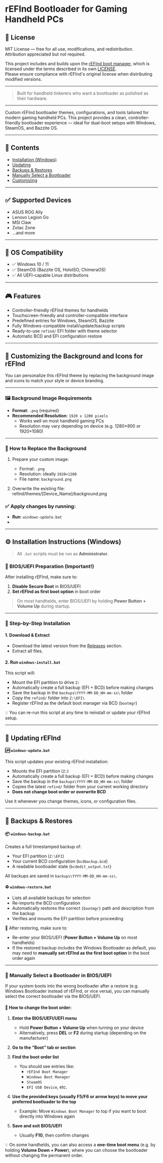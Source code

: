 # rEFInd Bootloader for Gaming Handheld PCs

## 📄 License

MIT License — free for all use, modifications, and redistribution.  
Attribution appreciated but not required.

This project includes and builds upon the [rEFInd boot manager](https://www.rodsbooks.com/refind/), which is licensed under the terms described in its own [LICENSE](https://sourceforge.net/projects/refind/).  
Please ensure compliance with rEFInd's original license when distributing modified versions.

---

> Built for handheld tinkerers who want a bootloader as polished as their hardware.

---

Custom rEFInd bootloader themes, configurations, and tools tailored for modern gaming handheld PCs. This project provides a clean, controller-friendly bootloader experience — ideal for dual-boot setups with Windows, SteamOS, and Bazzite OS.

---

## 🧭 Contents

- [Installation (Windows)](#Installation-Instructions-(Windows))
- [Updating](#Updating-rEFInd)
- [Backups & Restores](#Backups-&-Restores)
- [Manually Select a Bootloader](#Manually-Select-a-Bootloader-in-BIOS/UEFI)
- [Customizing](#customizing-the-background-and-icons-for-refind)

---

## ✅ Supported Devices

- ASUS ROG Ally
- Lenovo Legion Go
- MSI Claw
- Zotac Zone
- ...and more

---

## 🧩 OS Compatibility

- ✅ Windows 10 / 11
- ✅ SteamOS (Bazzite OS, HoloISO, ChimeraOS)
- ✅ All UEFI-capable Linux distributions

---

## 🎮 Features

- Controller-friendly rEFInd themes for handhelds
- Touchscreen-friendly and controller-compatible interface
- Predefined entries for Windows, SteamOS, Bazzite
- Fully Windows-compatible install/update/backup scripts
- Ready-to-use `refind/` EFI folder with theme selector
- Automatic BCD and EFI configuration restore

---

## 🔧 Customizing the Background and Icons for rEFInd

You can personalize this rEFInd theme by replacing the background image and icons to match your style or device branding.

---

### 🖼️ Background Image Requirements

- **Format**: `.png` (required)
- **Recommended Resolution**: `1920 x 1200 pixels`
    - Works well on most handheld gaming PCs
    - Resolution may vary depending on device (e.g. 1280×800 or 1920×1080)

---

### 📁 How to Replace the Background

1. Prepare your custom image:
    - Format: `.png`
    - Resolution: ideally `1920×1200`
    - File name: `background.png`

2. Overwrite the existing file: refind/themes/[Device_Name]/background.png

### ✅ Apply changes by running:
- **Run**: `windows-update.bat`
- 
---

## ⚙️ Installation Instructions (Windows)

> All `.bat` scripts must be run as **Administrator**.

### 🔧 BIOS/UEFI Preparation (Important!)

After installing rEFInd, make sure to:

1. **Disable Secure Boot** in BIOS/UEFI
2. **Set rEFInd as first boot option** in boot order

> On most handhelds, enter BIOS/UEFI by holding **Power Button + Volume Up** during startup.

---

### 📁 Step-by-Step Installation

#### 1. Download & Extract

- Download the latest version from the [Releases](https://github.com/Jastreb07/refind-bootloader-handheld-pc/releases) section.
- Extract all files.

#### 2. Run `windows-install.bat`

This script will:

- Mount the EFI partition to drive `Z:`
- Automatically create a full backup (EFI + BCD) before making changes
- Save the backup in the `backups\YYYY-MM-DD_HH-mm-ss\` folder
- Copy the `refind/` folder into `Z:\EFI\`
- Register rEFInd as the default boot manager via BCD (`bootmgr`)

💡 You can re-run this script at any time to reinstall or update your rEFInd setup.

---

## 🔄 Updating rEFInd

#### 🆙 `windows-update.bat`

This script updates your existing rEFInd installation:

- Mounts the EFI partition (`Z:`)
- Automatically create a full backup (EFI + BCD) before making changes
- Save the backup in the `backups\YYYY-MM-DD_HH-mm-ss\` folder
- Copies the latest `refind/` folder from your current working directory
- **Does not change boot order or overwrite BCD**

Use it whenever you change themes, icons, or configuration files.

---

## 💾 Backups & Restores

#### 📦 `windows-backup.bat`

Creates a full timestamped backup of:

- Your EFI partition (`Z:\EFI`)
- Your current BCD configuration (`bcdbackup.bcd`)
- A readable bootloader state (`bcdedit_output.txt`)

All backups are saved in `backups\YYYY-MM-DD_HH-mm-ss\`.

#### ♻️ `windows-restore.bat`

- Lists all available backups for selection
- Re-imports the BCD configuration
- Automatically restores the correct `{bootmgr}` path and description from the backup
- Verifies and mounts the EFI partition before proceeding

🔧 After restoring, make sure to:
- Re-enter your BIOS/UEFI (**Power Button + Volume Up** on most handhelds)
- If the restored backup includes the Windows Bootloader as default,
  you may need to **manually set rEFInd as the first boot option** in the boot order again

---

### 🔀 Manually Select a Bootloader in BIOS/UEFI

If your system boots into the wrong bootloader after a restore (e.g. Windows Bootloader instead of rEFInd, or vice versa), you can manually select the correct bootloader via the BIOS/UEFI.

#### 🧭 How to change the boot order:

1. **Enter the BIOS/UEFI/UEFI menu**
    - Hold **Power Button + Volume Up** when turning on your device
    - Alternatively, press **DEL** or **F2** during startup (depending on the manufacturer)

2. **Go to the “Boot” tab or section**

3. **Find the boot order list**
    - You should see entries like:
        - `rEFInd Boot Manager`
        - `Windows Boot Manager`
        - `SteamOS`
        - `EFI USB Device`, etc.

4. **Use the provided keys (usually F5/F6 or arrow keys) to move your preferred bootloader to the top**
    - Example: Move `Windows Boot Manager` to top if you want to boot directly into Windows again

5. **Save and exit BIOS/UEFI**
    - Usually **F10**, then confirm changes

💡 On some handhelds, you can also access a **one-time boot menu** (e.g. by holding **Volume Down + Power**), where you can choose the bootloader without changing the permanent order.
